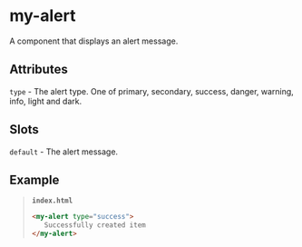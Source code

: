# my-alert
A component that displays an alert message.

## Attributes
`type` - The alert type. One of primary, secondary, success, danger, warning, info, light and dark.

## Slots
`default` - The alert message.

## Example
> __`index.html`__
> 
> ```html
> <my-alert type="success">
>    Successfully created item
> </my-alert>
> ```
